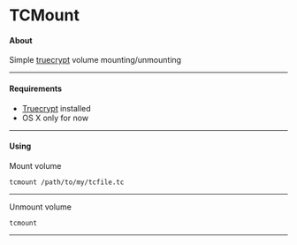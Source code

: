 TCMount
============

#### About
Simple [truecrypt](http://www.truecrypt.org/) volume mounting/unmounting

---

#### Requirements
* [Truecrypt](http://www.truecrypt.org/downloads) installed
* OS X only for now

---

#### Using
Mount volume
```
tcmount /path/to/my/tcfile.tc
```

---

Unmount volume
```
tcmount
```

---
